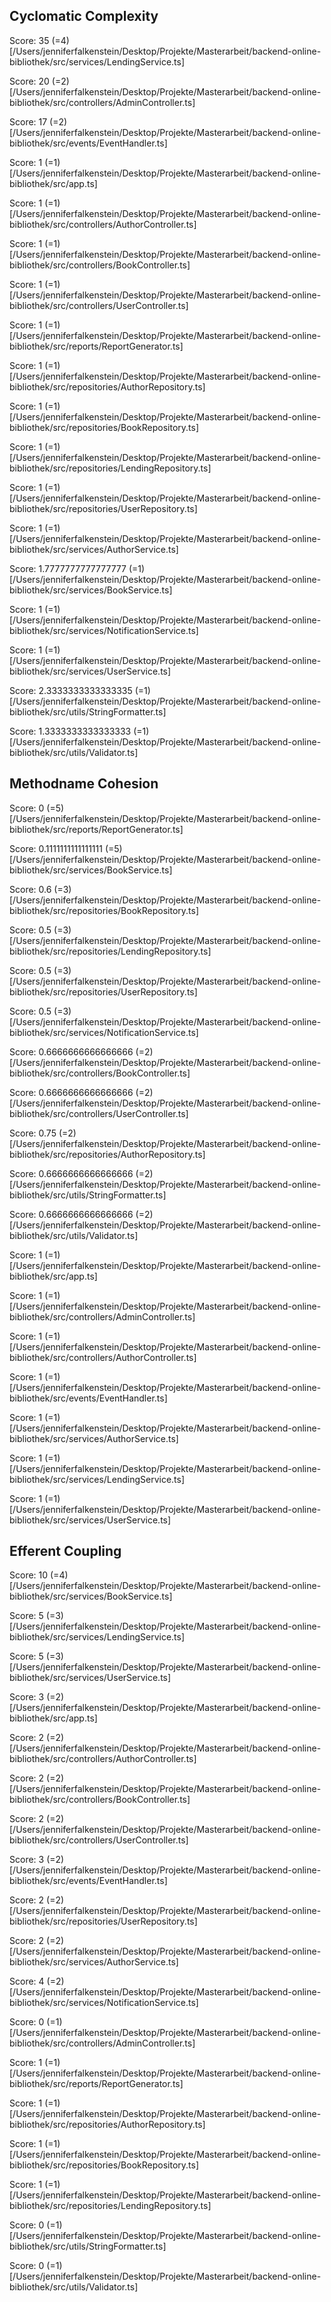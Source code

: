 ## Cyclomatic Complexity
Score: 35 (=4) [/Users/jenniferfalkenstein/Desktop/Projekte/Masterarbeit/backend-online-bibliothek/src/services/LendingService.ts] 

Score: 20 (=2) [/Users/jenniferfalkenstein/Desktop/Projekte/Masterarbeit/backend-online-bibliothek/src/controllers/AdminController.ts] 

Score: 17 (=2) [/Users/jenniferfalkenstein/Desktop/Projekte/Masterarbeit/backend-online-bibliothek/src/events/EventHandler.ts] 

Score: 1 (=1) [/Users/jenniferfalkenstein/Desktop/Projekte/Masterarbeit/backend-online-bibliothek/src/app.ts] 

Score: 1 (=1) [/Users/jenniferfalkenstein/Desktop/Projekte/Masterarbeit/backend-online-bibliothek/src/controllers/AuthorController.ts] 

Score: 1 (=1) [/Users/jenniferfalkenstein/Desktop/Projekte/Masterarbeit/backend-online-bibliothek/src/controllers/BookController.ts] 

Score: 1 (=1) [/Users/jenniferfalkenstein/Desktop/Projekte/Masterarbeit/backend-online-bibliothek/src/controllers/UserController.ts] 

Score: 1 (=1) [/Users/jenniferfalkenstein/Desktop/Projekte/Masterarbeit/backend-online-bibliothek/src/reports/ReportGenerator.ts] 

Score: 1 (=1) [/Users/jenniferfalkenstein/Desktop/Projekte/Masterarbeit/backend-online-bibliothek/src/repositories/AuthorRepository.ts] 

Score: 1 (=1) [/Users/jenniferfalkenstein/Desktop/Projekte/Masterarbeit/backend-online-bibliothek/src/repositories/BookRepository.ts] 

Score: 1 (=1) [/Users/jenniferfalkenstein/Desktop/Projekte/Masterarbeit/backend-online-bibliothek/src/repositories/LendingRepository.ts] 

Score: 1 (=1) [/Users/jenniferfalkenstein/Desktop/Projekte/Masterarbeit/backend-online-bibliothek/src/repositories/UserRepository.ts] 

Score: 1 (=1) [/Users/jenniferfalkenstein/Desktop/Projekte/Masterarbeit/backend-online-bibliothek/src/services/AuthorService.ts] 

Score: 1.7777777777777777 (=1) [/Users/jenniferfalkenstein/Desktop/Projekte/Masterarbeit/backend-online-bibliothek/src/services/BookService.ts] 

Score: 1 (=1) [/Users/jenniferfalkenstein/Desktop/Projekte/Masterarbeit/backend-online-bibliothek/src/services/NotificationService.ts] 

Score: 1 (=1) [/Users/jenniferfalkenstein/Desktop/Projekte/Masterarbeit/backend-online-bibliothek/src/services/UserService.ts] 

Score: 2.3333333333333335 (=1) [/Users/jenniferfalkenstein/Desktop/Projekte/Masterarbeit/backend-online-bibliothek/src/utils/StringFormatter.ts] 

Score: 1.3333333333333333 (=1) [/Users/jenniferfalkenstein/Desktop/Projekte/Masterarbeit/backend-online-bibliothek/src/utils/Validator.ts] 
## Methodname Cohesion
Score: 0 (=5) [/Users/jenniferfalkenstein/Desktop/Projekte/Masterarbeit/backend-online-bibliothek/src/reports/ReportGenerator.ts] 

Score: 0.1111111111111111 (=5) [/Users/jenniferfalkenstein/Desktop/Projekte/Masterarbeit/backend-online-bibliothek/src/services/BookService.ts] 

Score: 0.6 (=3) [/Users/jenniferfalkenstein/Desktop/Projekte/Masterarbeit/backend-online-bibliothek/src/repositories/BookRepository.ts] 

Score: 0.5 (=3) [/Users/jenniferfalkenstein/Desktop/Projekte/Masterarbeit/backend-online-bibliothek/src/repositories/LendingRepository.ts] 

Score: 0.5 (=3) [/Users/jenniferfalkenstein/Desktop/Projekte/Masterarbeit/backend-online-bibliothek/src/repositories/UserRepository.ts] 

Score: 0.5 (=3) [/Users/jenniferfalkenstein/Desktop/Projekte/Masterarbeit/backend-online-bibliothek/src/services/NotificationService.ts] 

Score: 0.6666666666666666 (=2) [/Users/jenniferfalkenstein/Desktop/Projekte/Masterarbeit/backend-online-bibliothek/src/controllers/BookController.ts] 

Score: 0.6666666666666666 (=2) [/Users/jenniferfalkenstein/Desktop/Projekte/Masterarbeit/backend-online-bibliothek/src/controllers/UserController.ts] 

Score: 0.75 (=2) [/Users/jenniferfalkenstein/Desktop/Projekte/Masterarbeit/backend-online-bibliothek/src/repositories/AuthorRepository.ts] 

Score: 0.6666666666666666 (=2) [/Users/jenniferfalkenstein/Desktop/Projekte/Masterarbeit/backend-online-bibliothek/src/utils/StringFormatter.ts] 

Score: 0.6666666666666666 (=2) [/Users/jenniferfalkenstein/Desktop/Projekte/Masterarbeit/backend-online-bibliothek/src/utils/Validator.ts] 

Score: 1 (=1) [/Users/jenniferfalkenstein/Desktop/Projekte/Masterarbeit/backend-online-bibliothek/src/app.ts] 

Score: 1 (=1) [/Users/jenniferfalkenstein/Desktop/Projekte/Masterarbeit/backend-online-bibliothek/src/controllers/AdminController.ts] 

Score: 1 (=1) [/Users/jenniferfalkenstein/Desktop/Projekte/Masterarbeit/backend-online-bibliothek/src/controllers/AuthorController.ts] 

Score: 1 (=1) [/Users/jenniferfalkenstein/Desktop/Projekte/Masterarbeit/backend-online-bibliothek/src/events/EventHandler.ts] 

Score: 1 (=1) [/Users/jenniferfalkenstein/Desktop/Projekte/Masterarbeit/backend-online-bibliothek/src/services/AuthorService.ts] 

Score: 1 (=1) [/Users/jenniferfalkenstein/Desktop/Projekte/Masterarbeit/backend-online-bibliothek/src/services/LendingService.ts] 

Score: 1 (=1) [/Users/jenniferfalkenstein/Desktop/Projekte/Masterarbeit/backend-online-bibliothek/src/services/UserService.ts] 
## Efferent Coupling
Score: 10 (=4) [/Users/jenniferfalkenstein/Desktop/Projekte/Masterarbeit/backend-online-bibliothek/src/services/BookService.ts] 

Score: 5 (=3) [/Users/jenniferfalkenstein/Desktop/Projekte/Masterarbeit/backend-online-bibliothek/src/services/LendingService.ts] 

Score: 5 (=3) [/Users/jenniferfalkenstein/Desktop/Projekte/Masterarbeit/backend-online-bibliothek/src/services/UserService.ts] 

Score: 3 (=2) [/Users/jenniferfalkenstein/Desktop/Projekte/Masterarbeit/backend-online-bibliothek/src/app.ts] 

Score: 2 (=2) [/Users/jenniferfalkenstein/Desktop/Projekte/Masterarbeit/backend-online-bibliothek/src/controllers/AuthorController.ts] 

Score: 2 (=2) [/Users/jenniferfalkenstein/Desktop/Projekte/Masterarbeit/backend-online-bibliothek/src/controllers/BookController.ts] 

Score: 2 (=2) [/Users/jenniferfalkenstein/Desktop/Projekte/Masterarbeit/backend-online-bibliothek/src/controllers/UserController.ts] 

Score: 3 (=2) [/Users/jenniferfalkenstein/Desktop/Projekte/Masterarbeit/backend-online-bibliothek/src/events/EventHandler.ts] 

Score: 2 (=2) [/Users/jenniferfalkenstein/Desktop/Projekte/Masterarbeit/backend-online-bibliothek/src/repositories/UserRepository.ts] 

Score: 2 (=2) [/Users/jenniferfalkenstein/Desktop/Projekte/Masterarbeit/backend-online-bibliothek/src/services/AuthorService.ts] 

Score: 4 (=2) [/Users/jenniferfalkenstein/Desktop/Projekte/Masterarbeit/backend-online-bibliothek/src/services/NotificationService.ts] 

Score: 0 (=1) [/Users/jenniferfalkenstein/Desktop/Projekte/Masterarbeit/backend-online-bibliothek/src/controllers/AdminController.ts] 

Score: 1 (=1) [/Users/jenniferfalkenstein/Desktop/Projekte/Masterarbeit/backend-online-bibliothek/src/reports/ReportGenerator.ts] 

Score: 1 (=1) [/Users/jenniferfalkenstein/Desktop/Projekte/Masterarbeit/backend-online-bibliothek/src/repositories/AuthorRepository.ts] 

Score: 1 (=1) [/Users/jenniferfalkenstein/Desktop/Projekte/Masterarbeit/backend-online-bibliothek/src/repositories/BookRepository.ts] 

Score: 1 (=1) [/Users/jenniferfalkenstein/Desktop/Projekte/Masterarbeit/backend-online-bibliothek/src/repositories/LendingRepository.ts] 

Score: 0 (=1) [/Users/jenniferfalkenstein/Desktop/Projekte/Masterarbeit/backend-online-bibliothek/src/utils/StringFormatter.ts] 

Score: 0 (=1) [/Users/jenniferfalkenstein/Desktop/Projekte/Masterarbeit/backend-online-bibliothek/src/utils/Validator.ts] 
